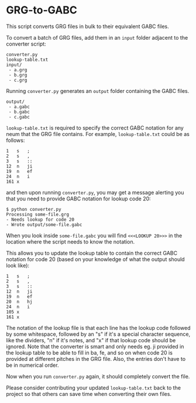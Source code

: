 # GRG-to-GABC

This script converts GRG files in bulk to their equivalent GABC files.

To convert a batch of GRG files, add them in an `input` folder adjacent to the converter script:

    converter.py
    lookup-table.txt
    input/
     - a.grg
     - b.grg
     - c.grg

Running `converter.py` generates an `output` folder containing the GABC files.

    output/
     - a.gabc
     - b.gabc
     - c.gabc

`lookup-table.txt` is required to specify the correct GABC notation for any neum that the GRG file contains. For example, `lookup-table.txt` could be as follows:

    1   s   ;
    2   s   ,
    3   s   ::
    12  n   ji
    19  n   ef
    24  n   i
    161 x

and then upon running `converter.py`, you may get a message alerting you that you need to provide GABC notation for lookup code 20:

    $ python converter.py
    Processing some-file.grg
    - Needs lookup for code 20
    - Wrote output/some-file.gabc

When you look inside `some-file.gabc` you will find `<<<LOOKUP 20>>>` in the location where the script needs to know the notation.

This allows you to update the lookup table to contain the correct GABC notation for code 20 (based on your knowledge of what the output should look like):

    1   s   ;
    2   s   ,
    3   s   ::
    12  n   ji
    19  n   ef
    20  n   hj
    24  n   i
    105 x
    161 x

The notation of the lookup file is that each line has the lookup code followed by some whitespace, followed by an "s" if it's a special character sequence, like the dividers, "n" if it's notes, and "x" if that lookup code should be ignored. Note that the converter is smart and only needs eg. ji provided in the lookup table to be able to fill in ba, fe, and so on when code 20 is provided at different pitches in the GRG file. Also, the entries don't have to be in numerical order.

Now when you run `converter.py` again, it should completely convert the file.

Please consider contributing your updated `lookup-table.txt` back to the project so that others can save time when converting their own files.
